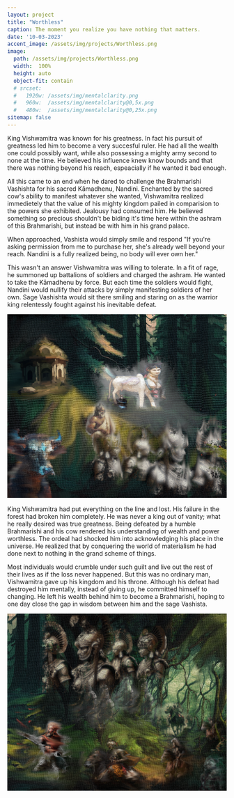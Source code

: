 ```yaml
---
layout: project
title: "Worthless"
caption: The moment you realize you have nothing that matters.
date: '10-03-2023'
accent_image: /assets/img/projects/Worthless.png   
image: 
  path: /assets/img/projects/Worthless.png
  width:  100%
  height: auto
  object-fit: contain
  # srcset: 
  #   1920w: /assets/img/mentalclarity.png
  #   960w:  /assets/img/mentalclarity@0,5x.png
  #   480w:  /assets/img/mentalclarity@0,25x.png
sitemap: false
---
```


King Vishwamitra was known for his greatness. In fact his pursuit of greatness led him to become a very succesful ruler. He had all the wealth one could possibly want, while also possessing a mighty army second to none at the time. He believed his influence knew know bounds and that there was nothing beyond his reach, espeacially if he wanted it bad enough. 

All this came to an end when he dared to challenge the Brahmarishi Vashishta for his sacred Kāmadhenu, Nandini. Enchanted by the sacred cow's ability to manifest whatever she wanted, Vishwamitra realized immedietely that the value of his mighty kingdom pailed in comparision to the powers she exhibited. Jealousy had consumed him. He believed something so precious shouldn't be biding it's time here within the ashram of this Brahmarishi, but instead be with him in his grand palace.

When approached, Vashista would simply smile and respond "If you're asking permission from me to purchase her, she's already well beyond your reach. Nandini is a fully realized being, no body will ever own her."  

This wasn't an answer Vishwamitra was willing to tolerate. In a fit of rage, he summoned up battalions of soldiers and charged the ashram. He wanted to take the Kāmadhenu by force. But each time the soldiers would fight, Nandini would nullify their attacks by simply manifesting soldiers of her own. Sage Vashishta would sit there smiling and staring on as the warrior king relentessly fought against his inevitable defeat. 

![alt text](/assets/img/projects/worthless-1.png)

King Vishwamitra had put everything on the line and lost. His failure in the forest had broken him completely. He was never a king out of vanity; what he really desired was true greatness. Being defeated by a humble Brahmarishi and his cow rendered his understanding of wealth and power worthless. The ordeal had shocked him into acknowledging his place in the universe. He realized that by conquering the world of materialism he had done next to nothing in the grand scheme of things. 

Most individuals would crumble under such guilt and live out the rest of their lives as if the loss never happened. But this was no ordinary man, Vishwamitra gave up his kingdom and his throne. Although his defeat had destroyed him mentally, instead of giving up, he committed himself to changing. He left his wealth behind him to become a Brahmarishi, hoping to one day close the gap in wisdom between him and the sage Vashista.   

![alt text](/assets/img/projects/worthless-2.png)
